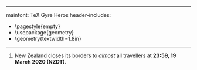 
---
mainfont: TeX Gyre Heros
header-includes:
- \pagestyle{empty}
- \usepackage{geometry}
- \geometry{textwidth=1.8in}
---


1. New Zealand closes its borders to *almost* all travellers
   at **23:59, 19 March 2020 (NZDT)**.

